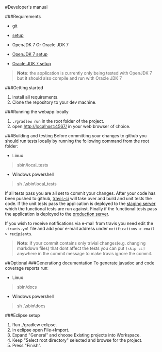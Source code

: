 #Developer's manual

###Requirements
* git 
 * [setup](https://help.github.com/articles/set-up-git/)

* OpenJDK 7 Or Oracle JDK 7
 * [OpenJDK 7 setup](http://openjdk.java.net/install/)
 * [Oracle JDK 7 setup](http://docs.oracle.com/javase/7/docs/webnotes/install/)

> **Note:** the application is currently only being tested with OpenJDK 7 but it should also compile and run with Oracle JDK 7

###Getting started
1. Install all requirements.
2. Clone the repository to your dev machine.

###Running the webapp locally
1. ```./gradlew run``` in the root folder of the project.
2. open [http://localhost:4567/](http://localhost:4567/) in your web browser of choice.

###Building and testing
Before committing your changes to github you should run tests locally by running the following command from the root folder:
* Linux

> sbin/local_tests

* Windows powershell

> sh .\sbin\local_tests

If all tests pass you are all set to commit your changes. After your code has been pushed to github, [travis-ci](https://travis-ci.org/Thotulidid/TicTacToeGame) will take over and build and unit tests the code. If the unit tests pass the application is deployed to the [staging server](https://tttwebstage.herokuapp.com) which the functional tests are run against. Finally if the functional tests pass the application is deployed to the [production server](https://tttweb.herokuapp.com).

If you wish to receive notifications via e-mail from travis you need edit the ```.travis.yml``` file and add your e-mail address under ```notifications > email > recipients```.

> **Note:** if your commit contains only trivial changes(e.g. changing markdown files) that dont affect the tests you can put ```[skip ci]``` anywhere in the commit message to make travis ignore the commit.

##Optional
###Generationg documentation
To generate javadoc and code coverage reports run:
* Linux

> sbin/docs

* Windows powershell

> sh .\sbin\docs

###Eclipse setup
1. Run ./gradlew eclipse.
2. In eclipse open File->Import.
3. Expand "General" and choose Existing projects into Workspace.
4. Keep "Select root directory" selected and browse for the project.
5. Press "Finish".
